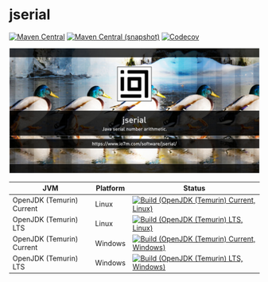 jserial
===

[![Maven Central](https://img.shields.io/maven-central/v/com.io7m.jserial/com.io7m.jserial.svg?style=flat-square)](http://search.maven.org/#search%7Cga%7C1%7Cg%3A%22com.io7m.jserial%22)
[![Maven Central (snapshot)](https://img.shields.io/nexus/s/https/s01.oss.sonatype.org/com.io7m.jserial/com.io7m.jserial.svg?style=flat-square)](https://s01.oss.sonatype.org/content/repositories/snapshots/com/io7m/jserial/)
[![Codecov](https://img.shields.io/codecov/c/github/io7m/jserial.svg?style=flat-square)](https://codecov.io/gh/io7m/jserial)

![jserial](./src/site/resources/jserial.jpg?raw=true)

| JVM | Platform | Status |
|-----|----------|--------|
| OpenJDK (Temurin) Current | Linux | [![Build (OpenJDK (Temurin) Current, Linux)](https://img.shields.io/github/workflow/status/io7m/jserial/main.linux.temurin.current)](https://github.com/io7m/jserial/actions?query=workflow%3Amain.linux.temurin.current)|
| OpenJDK (Temurin) LTS | Linux | [![Build (OpenJDK (Temurin) LTS, Linux)](https://img.shields.io/github/workflow/status/io7m/jserial/main.linux.temurin.lts)](https://github.com/io7m/jserial/actions?query=workflow%3Amain.linux.temurin.lts)|
| OpenJDK (Temurin) Current | Windows | [![Build (OpenJDK (Temurin) Current, Windows)](https://img.shields.io/github/workflow/status/io7m/jserial/main.windows.temurin.current)](https://github.com/io7m/jserial/actions?query=workflow%3Amain.windows.temurin.current)|
| OpenJDK (Temurin) LTS | Windows | [![Build (OpenJDK (Temurin) LTS, Windows)](https://img.shields.io/github/workflow/status/io7m/jserial/main.windows.temurin.lts)](https://github.com/io7m/jserial/actions?query=workflow%3Amain.windows.temurin.lts)|
